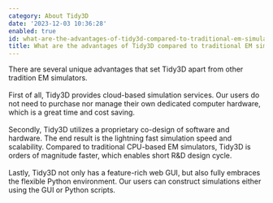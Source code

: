 ```yaml
---
category: About Tidy3D
date: '2023-12-03 10:36:28'
enabled: true
id: what-are-the-advantages-of-tidy3d-compared-to-traditional-em-simulators
title: What are the advantages of Tidy3D compared to traditional EM simulators?
---
```


<div><div>There are several unique advantages that set Tidy3D apart from other tradition EM simulators.</div><div> </div><div>First of all, Tidy3D provides cloud-based simulation services. Our users do not need to purchase nor manage their own dedicated computer hardware, which is a great time and cost saving.</div><div> </div><div>Secondly, Tidy3D utilizes a proprietary co-design of software and hardware. The end result is the lightning fast simulation speed and scalability. Compared to traditional CPU-based EM simulators, Tidy3D is orders of magnitude faster, which enables short R&amp;D design cycle.</div><div> </div><div>Lastly, Tidy3D not only has a feature-rich web GUI, but also fully embraces the flexible Python environment. Our users can construct simulations either using the GUI or Python scripts.</div></div>
